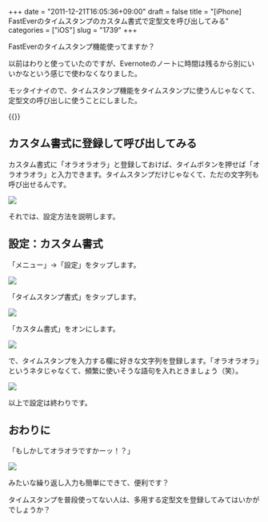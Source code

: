 +++
date = "2011-12-21T16:05:36+09:00"
draft = false
title = "[iPhone] FastEverのタイムスタンプのカスタム書式で定型文を呼び出してみる"
categories = ["iOS"]
slug = "1739"
+++

FastEverのタイムスタンプ機能使ってますか？

以前はわりと使っていたのですが、Evernoteのノートに時間は残るから別にいいかなという感じで使わなくなりました。

モッタイナイので、タイムスタンプ機能をタイムスタンプに使うんじゃなくて、定型文の呼び出しに使うことにしました。

{{<app id="364580273" title="FastEver 1.9.3（￥170）" src="http://a1.mzstatic.com/us/r1000/093/Purple/d5/30/30/mzl.talqanak.100x100-75.png">}}

## カスタム書式に登録して呼び出してみる

カスタム書式に「オラオラオラ」と登録しておけば、タイムボタンを押せば「オラオラオラ」と入力できます。タイムスタンプだけじゃなくて、ただの文字列も呼び出せるんです。

![](/images/2011/12/1739_1.png)

それでは、設定方法を説明します。

## 設定：カスタム書式

「メニュー」→「設定」をタップします。

![](/images/2011/12/1739_2.png)

「タイムスタンプ書式」をタップします。

![](/images/2011/12/1739_3.png)

「カスタム書式」をオンにします。

![](/images/2011/12/1739_4.png)

で、タイムスタンプを入力する欄に好きな文字列を登録します。「オラオラオラ」というネタじゃなくて、頻繁に使いそうな語句を入れときましょう（笑）。

![](/images/2011/12/1739_5.png)

以上で設定は終わりです。

## おわりに

「もしかしてオラオラですかーッ！？」

![](/images/2011/12/1739_6.png)

みたいな繰り返し入力も簡単にできて、便利です？

タイムスタンプを普段使ってない人は、多用する定型文を登録してみてはいかがでしょうか？
